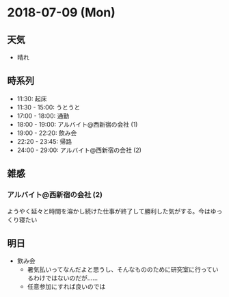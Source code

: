 # 2018-07-09 (Mon)

## 天気

- 晴れ

## 時系列

- 11:30: 起床
- 11:30 - 15:00: うとうと
- 17:00 - 18:00: 通勤
- 18:00 - 19:00: アルバイト@西新宿の会社 (1)
- 19:00 - 22:20: 飲み会
- 22:20 - 23:45: 帰路
- 24:00 - 29:00: アルバイト@西新宿の会社 (2)

## 雑感

### アルバイト@西新宿の会社 (2)

ようやく延々と時間を溶かし続けた仕事が終了して勝利した気がする。今はゆっくり寝たい

## 明日

- 飲み会
  - 暑気払いってなんだよと思うし、そんなもののために研究室に行っているわけではないのだが……
  - 任意参加にすれば良いのでは
